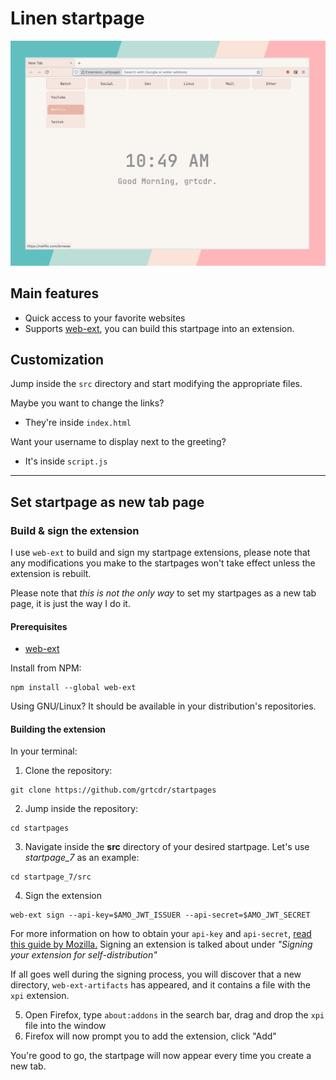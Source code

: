 # Linen startpage

<img src="../assets/startpage.png" alt="Linen startpage preview" />

## Main features

- Quick access to your favorite websites
- Supports [web-ext](https://github.com/mozilla/web-ext), you can
  build this startpage into an extension.

## Customization

Jump inside the `src` directory and start modifying the appropriate files. 

Maybe you want to change the links? 
- They're inside `index.html`

Want your username to display next to the greeting?
- It's inside `script.js`

---

## Set startpage as new tab page

### Build & sign the extension

I use `web-ext` to build and sign my startpage extensions, please note
that any modifications you make to the startpages won't take effect
unless the extension is rebuilt.

Please note that _this is not the only way_ to set my startpages as a
new tab page, it is just the way I do it.

#### Prerequisites

- [web-ext](https://github.com/mozilla/web-ext)

Install from NPM:
```
npm install --global web-ext
```

Using GNU/Linux? It should be available in your distribution's
repositories.

#### Building the extension

In your terminal:

1. Clone the repository:
```
git clone https://github.com/grtcdr/startpages
```
2. Jump inside the repository:
```
cd startpages
```
3. Navigate inside the __src__ directory of your desired startpage.
Let's use _startpage_7_ as an example:
```
cd startpage_7/src
```
4. Sign the extension
```
web-ext sign --api-key=$AMO_JWT_ISSUER --api-secret=$AMO_JWT_SECRET
```

For more information on how to obtain your `api-key` and `api-secret`,
[read this guide by Mozilla.](https://extensionworkshop.com/documentation/develop/getting-started-with-web-ext/)
Signing an extension is talked about under _"Signing your extension
for self-distribution"_

If all goes well during the signing process, you will discover that a
new directory, `web-ext-artifacts` has appeared, and it contains a
file with the `xpi` extension.

5. Open Firefox, type `about:addons` in the search bar, drag and drop
   the `xpi` file into the window
6. Firefox will now prompt you to add the extension, click "Add"

You're good to go, the startpage will now appear every time you create
a new tab.
